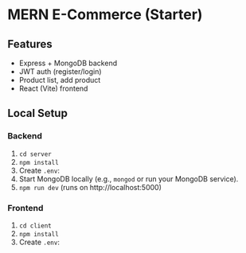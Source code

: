 # MERN E-Commerce (Starter)

## Features
- Express + MongoDB backend
- JWT auth (register/login)
- Product list, add product
- React (Vite) frontend

## Local Setup

### Backend
1. `cd server`
2. `npm install`
3. Create `.env`:
4. Start MongoDB locally (e.g., `mongod` or run your MongoDB service).
5. `npm run dev` (runs on http://localhost:5000)

### Frontend
1. `cd client`
2. `npm install`
3. Create `.env`:
